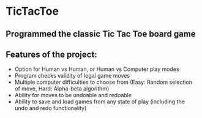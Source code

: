 # TicTacToe
## Programmed the classic Tic Tac Toe board game
## Features of the project:
  * Option for Human vs Human, or Human vs Computer play modes
  * Program checks validity of legal game moves
  * Multiple computer difficulties to choose from (Easy: Random selection of move, Hard: Alpha-beta algorithm)
  * Ability for moves to be undoable and redoable
  * Ability to save and load games from any state of play (including the undo and redo functionality)
